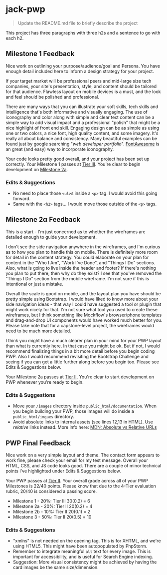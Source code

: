 # jack-pwp

> Update the README.md file to briefly describe the project

This project has three paragraphs with three h2s and a sentence to go with each h2.

## Milestone 1 Feedback
Nice work on outlining your purpose/audience/goal and Persona. You have enough detail included here to inform a design strategy for your project.

If your target market will be professional peers and mid-large size tech companies, your site's presentation, style, and content should be tailored for that audience. Flawless layout on mobile devices is a must, and the look and feel should be polished and professional.

There are many ways that you can illustrate your soft skills, tech skills and intelligence that's both informative and visually engaging. The use of iconography and color along with simple and clear text content can be a simple way to add visual impact and a professional "polish" that might be a nice highlight of front end skill. Engaging design can be as simple as using one or two colors, a nice font, high quality content, and some imagery. It's really all about balance and consistency. Many beautiful examples can be found just by google searching "_web developer portfolio_". [FontAwesome](http://fontawesome.io/) is an great (and easy) way to incorporate iconography.

Your code looks pretty good overall, and your project has been set up correctly. Your Milestone 1 passes at [Tier III](https://bootcamp-coders.cnm.edu/projects/personal/rubric/). You're clear to begin development on [Milestone 2a](https://bootcamp-coders.cnm.edu/projects/personal/milestone-two/).
 
### Edits &amp; Suggestions
- No need to place those `<ul>`s inside a `<p>` tag. I would avoid this going forward.
- Same with the `<h2>` tags... I would move those outside of the `<p>` tags.

## Milestone 2&alpha; Feedback
This is a start - I'm just concerned as to whether the wireframes are detailed enough to guide your development. 

I don't see the side navigation anywhere in the wireframes, and I'm curious as to how you plan to handle this on mobile. There is definitely more room for detail in the content strategy. You could elaborate on your plan for content in the "Who I Am", "Work I've Done", and "Things I Do" sections. Also, what is going to live inside the header and footer? If there's nothing you plan to put there, then why do they exist? I see that you've removed the "Things I Do" section from the mobile wireframe. I'm not sure if this is intentional or just a mistake.

Overall the scale is good on mobile, and the layout plan you have should be pretty simple using Bootstrap. I would have liked to know more about your side navigation ideas - that way I could have suggested a tool or plugin that might work nicely for that. I'm not sure what tool you used to create these wireframes, but I think something like Mockflow's browser/phone templates and drag-and-drop UI components would have worked much better for you. Please take note that for a capstone-level project, the wireframes would need to be much more detailed.

I think you might have a much clearer plan in your mind for your PWP layout than what is currently here. In that case you might be ok. But if not, I would recommend finalizing things in a bit more detail before you begin coding PWP. Also I would recommend revisiting the Bootstrap Challenge and seeing if you can get a little further along before you begin too. Please see Edits &amp; Suggestions below.

Your Milestone 2a passes at [Tier II](https://bootcamp-coders.cnm.edu/projects/personal/rubric/). You're clear to start development on PWP whenever you're ready to begin. 

### Edits &amp; Suggestions
- Move your `/images` directory inside `public_html/documentation`. When you begin building your PWP, those images will do inside a `public_html/imgaes` directory.
- Avoid absolute links to internal assets (see lines 12,13 in HTML). Use _relative_ links instead. More info here: [MDN: Absolute vs Relative URLs](https://developer.mozilla.org/en-US/docs/Learn/Common_questions/What_is_a_URL#Absolute_URLs_vs_relative_URLs)

## PWP Final Feedback
Nice work on a very simple layout and theme. The contact form appears to work fine, please check your email for my test message. Overall your HTML, CSS, and JS code looks good. There are a couple of minor technical points I've highlighted under Edits &amp; Suggestions below.

Your PWP passes at [Tier II](https://bootcamp-coders.cnm.edu/projects/personal/rubric/). Your overall grade across all of your PWP Milestones is 22/40 points. Please know that due to the 4-Tier evaluation rubric, 20/40 is considered a passing score.

- Milestone 1 - 20%: Tier III 30(0.2) = 6
- Milestone 2a - 20%: Tier II 20(0.2) = 4
- Milestone 2b - 10%: Tier II 20(0.1) = 2
- Milestone 3 - 50%: Tier II 20(0.5) = 10

### Edits &amp; Suggestions
- "xmlns" is not needed on the opening <html> tag. This is for XHTML, and we're using HTML5. This might have been autopopulated by PhpStorm.
- Remember to integrate meaningful `alt` text for every image. This is important for accessibility, and is useful for Search Engine indexing.
- Suggestion: More visual consistency might be achieved by having the card images be the same size/dimension.
